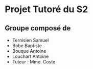 # Projet Tutoré du S2
## Groupe composé de

- Ternisien Samuel
- Bobe Baptiste
- Bouque Antoine
- Louchart Antoine
- Tuteur : Mme. Coste 
